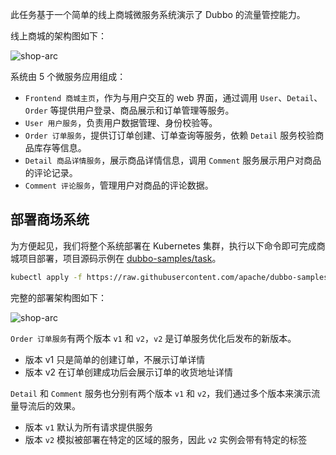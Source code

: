 此任务基于一个简单的线上商城微服务系统演示了 Dubbo 的流量管控能力。

线上商城的架构图如下：

![shop-arc](/imgs/v3/traffic/shop-arc.png)

系统由 5 个微服务应用组成：
* `Frontend 商城主页`，作为与用户交互的 web 界面，通过调用 `User`、`Detail`、`Order` 等提供用户登录、商品展示和订单管理等服务。
* `User 用户服务`，负责用户数据管理、身份校验等。
* `Order 订单服务`，提供订订单创建、订单查询等服务，依赖 `Detail` 服务校验商品库存等信息。
* `Detail 商品详情服务`，展示商品详情信息，调用 `Comment` 服务展示用户对商品的评论记录。
* `Comment 评论服务`，管理用户对商品的评论数据。

## 部署商场系统

为方便起见，我们将整个系统部署在 Kubernetes 集群，执行以下命令即可完成商城项目部署，项目源码示例在 [dubbo-samples/task](https://github.com/apache/dubbo-samples/tree/master/10-task/dubbo-samples-shop)。

```sh
kubectl apply -f https://raw.githubusercontent.com/apache/dubbo-samples/master/10-task/dubbo-samples-shop/deploy/All.yml
```

完整的部署架构图如下：

![shop-arc](/imgs/v3/traffic/shop-arc-deploy2.png)

`Order 订单服务`有两个版本 `v1` 和 `v2`，`v2` 是订单服务优化后发布的新版本。
* 版本 v1 只是简单的创建订单，不展示订单详情
* 版本 v2 在订单创建成功后会展示订单的收货地址详情

`Detail` 和 `Comment` 服务也分别有两个版本 `v1` 和 `v2`，我们通过多个版本来演示流量导流后的效果。
* 版本 `v1` 默认为所有请求提供服务
* 版本 `v2` 模拟被部署在特定的区域的服务，因此 `v2` 实例会带有特定的标签